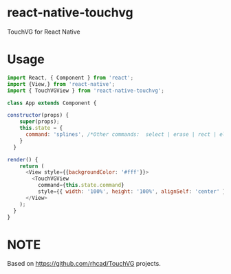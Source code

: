 # react-native-touchvg
TouchVG for React Native

# Usage

```javascript
import React, { Component } from 'react';
import {View,} from 'react-native';
import { TouchVGView } from 'react-native-touchvg';

class App extends Component {

constructor(props) {
    super(props);
    this.state = {
      command: 'splines', /*Other commands:  select | erase | rect | ellipse |  triangle | line */
    }
  }

render() {
    return (
      <View style={{backgroundColor: '#fff'}}>
        <TouchVGView
          command={this.state.command}
          style={{ width: '100%', height: '100%', alignSelf: 'center' }} />
      </View>
    );
  }
}
```

# NOTE
Based on https://github.com/rhcad/TouchVG projects.
